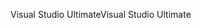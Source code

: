 <span data-ttu-id="10527-101">Visual Studio Ultimate</span><span class="sxs-lookup"><span data-stu-id="10527-101">Visual Studio Ultimate</span></span>